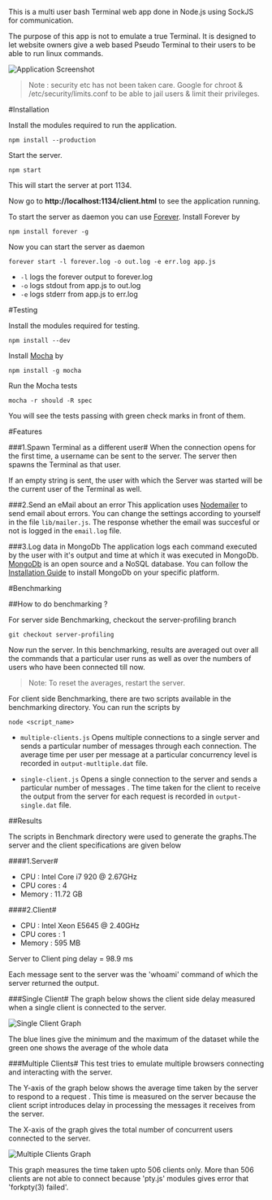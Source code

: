 This is a multi user bash Terminal web app done in Node.js using SockJS for communication.

The purpose of this app is not to emulate a true Terminal. It is designed to let website owners give a web based Pseudo Terminal to their users to be able to run linux commands.

![Application Screenshot](http://www.codelearn.org/blog/wp-content/uploads/2013/06/terminal_screenshot.png)

> Note : security etc has not been taken care. Google for chroot & /etc/security/limits.conf to be able to jail users & limit their privileges.

#Installation 

Install the modules required to run the application.

	npm install --production

Start the server.

	npm start

This will start the server at port 1134.

Now go to **http://localhost:1134/client.html** to see the application running.

To start the server as daemon you can use [Forever](https://github.com/nodejitsu/forever).
Install Forever by

	npm install forever -g

Now you can start the server as daemon

	forever start -l forever.log -o out.log -e err.log app.js

+ `-l` logs the forever output to forever.log
+ `-o` logs stdout from app.js to out.log
+ `-e` logs stderr from app.js to err.log

#Testing

Install the modules required for testing.

	npm install --dev

Install [Mocha](http://visionmedia.github.io/mocha/) by

	npm install -g mocha

Run the Mocha tests
  
	mocha -r should -R spec

You will see the tests passing with green check marks in front of them.

#Features

###1.Spawn Terminal as a different user#
When the connection opens for the first time, a username can be sent to the server. The server then spawns the Terminal as that user.

If an empty string is sent, the user with which the Server was started will be the current user of the Terminal as well.


###2.Send an eMail about an error
This application uses [Nodemailer](https://github.com/andris9/Nodemailer) to send email about errors. You can change the settings according to yourself in the file `lib/mailer.js`. The response whether the email was succesful or not is logged in the `email.log` file. 


###3.Log data in MongoDb
The application logs each command executed by the user with it's output and time at which it was executed in MongoDb. [MongoDb](http://www.mongodb.org) is an open source and a NoSQL database. You can follow the [Installation Guide](http://docs.mongodb.org/manual/installation) to install MongoDb on your specific platform.


#Benchmarking

##How to do benchmarking ?

For server side Benchmarking, checkout the server-profiling branch

	git checkout server-profiling

Now run the server. In this benchmarking, results are averaged out over all the commands that a particular user runs as well as over the numbers of users who have been connected till now. 

> Note: To reset the averages, restart the server.

For client side Benchmarking, there are two scripts available in the benchmarking directory. You can run the scripts by

	node <script_name>

+ `multiple-clients.js` Opens multiple connections to a single server and sends a particular number of messages through each connection. The average time per user per message at a particular concurrency level is recorded in `output-mutltiple.dat` file.

+ `single-client.js` Opens a single connection to the server and sends a particular number of messages . The time taken for the client to receive the output from the server for each request is recorded in `output-single.dat` file.


##Results

The scripts in Benchmark directory were used to generate the graphs.The server and the client specifications are given below

####1.Server#
   + CPU : Intel Core i7 920 @ 2.67GHz
   + CPU cores : 4
   + Memory : 11.72 GB

####2.Client#
   + CPU : Intel Xeon E5645 @ 2.40GHz
   + CPU cores : 1
   + Memory : 595 MB
 
Server to Client ping delay = 98.9 ms

Each message sent to the server was the 'whoami' command of which the server returned the output.

###Single Client#
The graph below shows the client side delay measured when a single client is connected to the server.

![Single Client Graph](https://raw.github.com/pocha/terminal-codelearn/master/graphs/single-client.png)
   
The blue lines give the minimum and the maximum of the dataset while the green one shows the average of the whole data

###Multiple Clients#
This test tries to emulate multiple browsers connecting and interacting with the server.

The Y-axis of the graph below shows the average time taken by the server to respond to a request . This time is measured on the server because the  client script introduces delay in processing the messages it receives from the server.

The X-axis of the graph gives the total number of concurrent users connected to the server. 

![Multiple Clients Graph](https://raw.github.com/pocha/terminal-codelearn/master/graphs/multiple-clients.png)

This graph measures the time taken upto 506 clients only. More than 506 clients are not able to connect because 'pty.js' modules gives error that 'forkpty(3) failed'.

